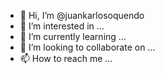 - 👋 Hi, I’m @juankarlosoquendo
- 👀 I’m interested in ...
- 🌱 I’m currently learning ...
- 💞️ I’m looking to collaborate on ...
- 📫 How to reach me ...

<!---
juankarlosoquendo/juankarlosoquendo is a ✨ special ✨ repository because its `README.md` (this file) appears on your GitHub profile.
You can click the Preview link to take a look at your changes.
--->
